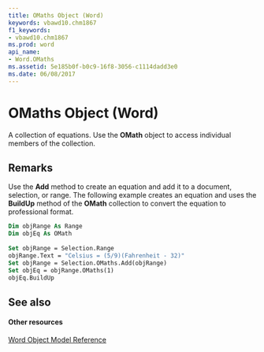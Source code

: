 ```yaml
---
title: OMaths Object (Word)
keywords: vbawd10.chm1867
f1_keywords:
- vbawd10.chm1867
ms.prod: word
api_name:
- Word.OMaths
ms.assetid: 5e185b0f-b0c9-16f8-3056-c1114dadd3e0
ms.date: 06/08/2017
---
```



# OMaths Object (Word)

A collection of equations. Use the **OMath** object to access individual members of the collection.


## Remarks

Use the **Add** method to create an equation and add it to a document, selection, or range. The following example creates an equation and uses the **BuildUp** method of the **OMath** collection to convert the equation to professional format.


```vb
Dim objRange As Range 
Dim objEq As OMath 
 
Set objRange = Selection.Range 
objRange.Text = "Celsius = (5/9)(Fahrenheit - 32)" 
Set objRange = Selection.OMaths.Add(objRange) 
Set objEq = objRange.OMaths(1) 
objEq.BuildUp
```


## See also


#### Other resources


[Word Object Model Reference](http://msdn.microsoft.com/library/be452561-b436-bb9b-6f94-3faa9a74a6fd%28Office.15%29.aspx)


